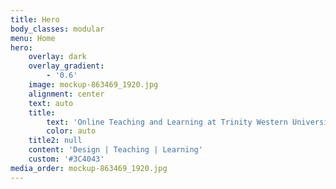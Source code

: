 ```yaml
---
title: Hero
body_classes: modular
menu: Home
hero:
    overlay: dark
    overlay_gradient:
        - '0.6'
    image: mockup-863469_1920.jpg
    alignment: center
    text: auto
    title:
        text: 'Online Teaching and Learning at Trinity Western University'
        color: auto
    title2: null
    content: 'Design | Teaching | Learning'
    custom: '#3C4043'
media_order: mockup-863469_1920.jpg
---
```



